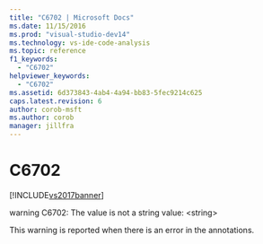 ```yaml
---
title: "C6702 | Microsoft Docs"
ms.date: 11/15/2016
ms.prod: "visual-studio-dev14"
ms.technology: vs-ide-code-analysis
ms.topic: reference
f1_keywords: 
  - "C6702"
helpviewer_keywords: 
  - "C6702"
ms.assetid: 6d373843-4ab4-4a94-bb83-5fec9214c625
caps.latest.revision: 6
author: corob-msft
ms.author: corob
manager: jillfra
---
```

# C6702
[!INCLUDE[vs2017banner](../includes/vs2017banner.md)]

warning C6702: The value is not a string value: \<string>  
  
 This warning is reported when there is an error in the annotations.
